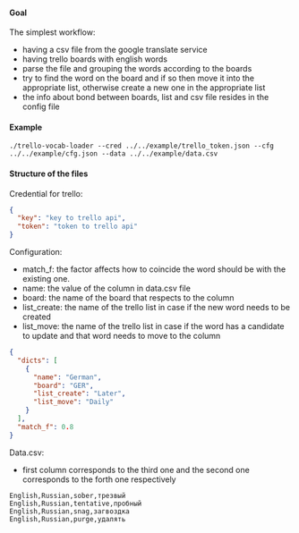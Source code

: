#### Goal

The simplest workflow:
- having a csv file from the google translate service
- having trello boards with english words
- parse the file and grouping the words according to the boards
- try to find the word on the board 
and if so then move it into the appropriate list, 
otherwise create a new one in the appropriate list  
- the info about bond between boards, list and csv file resides in the config file

#### Example
```shell
./trello-vocab-loader --cred ../../example/trello_token.json --cfg ../../example/cfg.json --data ../../example/data.csv
```

#### Structure of the files
Credential for trello:
```json
{
  "key": "key to trello api", 
  "token": "token to trello api"
}
```
Configuration:
- match_f: the factor affects how to coincide the word should be with the existing one.
- name: the value of the column in data.csv file
- board: the name of the board that respects to the column
- list_create: the name of the trello list in case if the new word needs to be created
- list_move: the name of the trello list in case if the word has a candidate to update and that word needs to move to the column
```json
{
  "dicts": [
    {
      "name": "German",
      "board": "GER",
      "list_create": "Later",
      "list_move": "Daily"
    }
  ],
  "match_f": 0.8
}
```
Data.csv:
- first column corresponds to the third one and the second one corresponds to the forth one respectively
```csv
English,Russian,sober,трезвый
English,Russian,tentative,пробный
English,Russian,snag,загвоздка
English,Russian,purge,удалять
```
